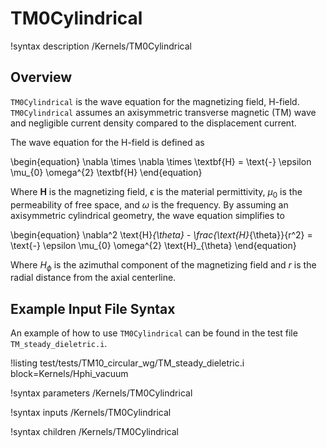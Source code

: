 # TM0Cylindrical

!syntax description /Kernels/TM0Cylindrical

## Overview

`TM0Cylindrical` is the wave equation for the magnetizing field, H-field. `TM0Cylindrical` assumes an axisymmetric transverse magnetic (TM) wave and negligible current density compared to the displacement current.

The wave equation for the H-field is defined as

\begin{equation}
  \nabla \times \nabla \times \textbf{H} = \text{-} \epsilon \mu_{0} \omega^{2} \textbf{H}
\end{equation}

Where $\textbf{H}$ is the magnetizing field, $\epsilon$ is the material permittivity, $\mu_{0}$ is the permeability of free space, and $\omega$ is the frequency. By assuming an axisymmetric cylindrical geometry, the wave equation simplifies to

\begin{equation}
  \nabla^2 \text{H}_{\theta} - \frac{\text{H}_{\theta}}{r^2} = \text{-} \epsilon \mu_{0} \omega^{2} \text{H}_{\theta}
\end{equation}

Where $H_{\phi}$ is the azimuthal component of the magnetizing field and $r$ is the radial distance from the axial centerline.

## Example Input File Syntax

An example of how to use `TM0Cylindrical` can be found in the test file `TM_steady_dieletric.i`.

!listing test/tests/TM10_circular_wg/TM_steady_dieletric.i block=Kernels/Hphi_vacuum

!syntax parameters /Kernels/TM0Cylindrical

!syntax inputs /Kernels/TM0Cylindrical

!syntax children /Kernels/TM0Cylindrical
